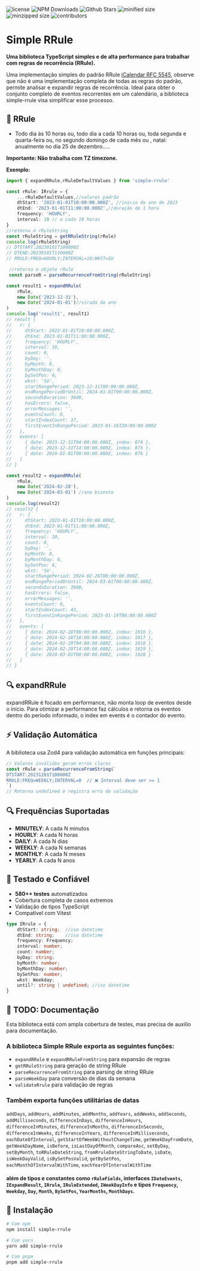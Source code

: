 <p>
  <img alt="license" src="https://img.shields.io/github/license/jonasgedrat/simple-rrule"/>
  <img alt="NPM Downloads" src="https://img.shields.io/npm/dy/simple-rrule"/>
  <img alt="Github Stars" src="https://badgen.net/github/stars/jonasgedrat/simple-rrule" />
  <img alt="minified size" src="https://img.shields.io/bundlephobia/min/simple-rrule" />
  <img alt="minzipped size" src="https://img.shields.io/bundlephobia/minzip/simple-rrule" />
  <img alt="contributors" src="https://img.shields.io/github/contributors/jonasgedrat/simple-rrule" />
</p>

# Simple RRule
**Uma biblioteca TypeScript simples e de alta performance para trabalhar com regras de recorrência (RRule).**

Uma implementação simples do padrão RRule [iCalendar RFC 5545](https://tools.ietf.org/html/rfc5545), observe que não é uma implementação completa de todas as regras do padrão, permite analisar e expandir regras de recorrência. Ideal para obter o conjunto completo de eventos recorrentes em um calendário, a biblioteca simple-rrule visa simplificar esse processo.

## 🎯 RRule
- Todo dia às 10 horas ou, todo dia a cada 10 horas ou, toda segunda e quarta-feira ou, no segundo domingo de cada mês ou , natal: anualmente no dia 25 de dezembro.....

**Importante: Não trabalha com TZ timezone.**

**Exemplo:**
```typescript
import { expandRRule,rRuleDefaultValues } from 'simple-rrule'

const rRule: IRrule = {
    ...rRuleDefaultValues,//valores padrão
    dtStart: '2023-01-01T10:00:00.000Z', //inicio do ano de 2023
    dtEnd: '2023-01-01T11:00:00.000Z',//duração de 1 hora          
    frequency: 'HOURLY',
    interval: 10 // a cada 10 horas
}
//retorna o rRuleString
const rRuleString = getRRuleString(rRule)
console.log(rRuleString)
// DTSTART:20230101T100000Z
// DTEND:20230101T110000Z
// RRULE:FREQ=HOURLY;INTERVAL=10;WKST=SU

 //retorna o objeto rRule
 const parseR = parseRecurrenceFromString(rRuleString)

const result1 = expandRRule(
    rRule,
    new Date('2023-12-31'),
    new Date('2024-01-01')//virada do ano
)
console.log('result1', result1)
// result {
//   r: {
//     dtStart: 2023-01-01T10:00:00.000Z,
//     dtEnd: 2023-01-01T11:00:00.000Z,
//     frequency: 'HOURLY',
//     interval: 10,
//     count: 0,
//     byDay: '',
//     byMonth: 0,
//     byMonthDay: 0,
//     bySetPos: 0,
//     wkst: 'SU',
//     startRangePeriod: 2023-12-31T00:00:00.000Z,
//     endRangePeriodOrUntil: 2024-01-01T00:00:00.000Z,
//     secondsDuration: 3600,
//     hasErrors: false,
//     errorMessages: '',
//     eventsCount: 0,
//     startIndexCount: 37,
//     firstEventInRangePeriod: 2023-01-16T20:00:00.000Z
//   },
//   events: [
//     { date: 2023-12-31T04:00:00.000Z, index: 874 },
//     { date: 2023-12-31T14:00:00.000Z, index: 875 },
//     { date: 2024-01-01T00:00:00.000Z, index: 876 }
//   ]
// }

const result2 = expandRRule(
    rRule,
    new Date('2024-02-28'),
    new Date('2024-03-01') //ano bisexto
)
console.log(result2)
// result2 {
//   r: {
//     dtStart: 2023-01-01T10:00:00.000Z,
//     dtEnd: 2023-01-01T11:00:00.000Z,
//     frequency: 'HOURLY',
//     interval: 10,
//     count: 0,
//     byDay: '',
//     byMonth: 0,
//     byMonthDay: 0,
//     bySetPos: 0,
//     wkst: 'SU',
//     startRangePeriod: 2024-02-28T00:00:00.000Z,
//     endRangePeriodOrUntil: 2024-03-01T00:00:00.000Z,
//     secondsDuration: 3600,
//     hasErrors: false,
//     errorMessages: '',
//     eventsCount: 0,
//     startIndexCount: 43,
//     firstEventInRangePeriod: 2023-01-19T08:00:00.000Z
//   },
//   events: [
//     { date: 2024-02-28T08:00:00.000Z, index: 1016 },
//     { date: 2024-02-28T18:00:00.000Z, index: 1017 },
//     { date: 2024-02-29T04:00:00.000Z, index: 1018 },
//     { date: 2024-02-29T14:00:00.000Z, index: 1019 },
//     { date: 2024-03-01T00:00:00.000Z, index: 1020 }
//   ]
// }
```

## 🔍 expandRRule
expandRRule é focado em performance, não monta loop de eventos desde o início.
Para otimizar a performance faz cálculos e retorna os eventos dentro do período informado, o index em events é o contador do evento.
## ⚡ Validação Automática

A biblioteca usa Zod4 para validação automática em funções principais:

```typescript
// Valores inválidos geram erros claros
const rRule = parseRecurrenceFromString(`
DTSTART:20231201T100000Z
RRULE:FREQ=WEEKLY;INTERVAL=0  // ❌ Interval deve ser >= 1
`)
// Retorna undefined e registra erro de validação
```
## 🔍 Frequências Suportadas

- **MINUTELY**: A cada N minutos  
- **HOURLY**: A cada N horas
- **DAILY**: A cada N dias
- **WEEKLY**: A cada N semanas
- **MONTHLY**: A cada N meses
- **YEARLY**: A cada N anos
## 🧪 Testado e Confiável

- **580++ testes** automatizados
- Cobertura completa de casos extremos
- Validação de tipos TypeScript
- Compatível com Vitest

```typescript
type IRrule = {
    dtStart: string;  //iso datetime
    dtEnd: string;    //iso datetime
    frequency: Frequency;
    interval: number;
    count: number;
    byDay: string;
    byMonth: number;
    byMonthDay: number;
    bySetPos: number;
    wkst: Weekday;
    until?: string | undefined; //iso datetime
}

```


## 🔧 TODO: Documentação
Esta biblioteca está com ampla cobertura de testes, mas precisa de auxilio para documentação.


### A biblioteca Simple RRule exporta as seguintes funções: 
- `expandRRule` e `expandRRuleFromString` para expansão de regras
- `getRRuleString` para geração de string RRule 
- `parseRecurrenceFromString` para parsing de string RRule
- `parseWeekDay` para conversão de dias da semana
- `validateRrule`  para validação de regras

### Também exporta funções utilitárias de datas
`addDays`, `addHours`, `addMinutes`, `addMonths`, `addYears`, `addWeeks`, `addSeconds`, `addMilliseconds`, `differenceInDays`, `differenceInHours`, `differenceInMinutes`, `differenceInMonths`, `differenceInSeconds`, `differenceInWeeks`, `differenceInYears`, `differenceInMilliseconds`, `eachDateOfInterval`, `getStartOfWeekWithoutChangeTime`, `getWeekDayFromDate`, `getWeekDayName`,  `isBefore`, `isLastDayOfMonth`, `compareAsc`, `setByDay`, `setByMonth`, `toRRuleDateString`, `fromRruleDateStringToDate`, `isDate`, `isWeekDayValid`, `isBySetPosValid`, `getBySetPos`, `eachMonthOfIntervalWithTime`, `eachYearOfIntervalWithTime`
#### além de tipos e constantes como   `rRuleFields`, interfaces `IDateEvents`, `IExpandResult`, `IRrule`, `IRuleExtended`, `IWeekDayInfo` e tipos `Frequency`, `Weekday`, `Day`, `Month`, `BySetPos`, `YearMonths`, `MonthDays`.


## 🚀 Instalação

```bash
# Com npm
npm install simple-rrule

# Com yarn
yarn add simple-rrule

# Com pnpm
pnpm add simple-rrule
```



